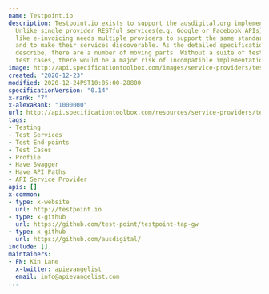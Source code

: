 ```yaml
---
name: Testpoint.io
description: Testpoint.io exists to support the ausdigital.org implementer community.
  Unlike single provider RESTful services(e.g. Google or Facebook APIs), a B2B process
  like e-invoicing needs multiple providers to support the same standard interface
  and to make their services discoverable. As the detailed specifications at ausdigital.org
  describe, there are a number of moving parts. Without a suite of test services and
  test cases, there would be a major risk of incompatible implementations.
image: http://api.specificationtoolbox.com/images/service-providers/testpoint-io.jpg
created: "2020-12-23"
modified: 2020-12-24PST10:05:00-28800
specificationVersion: "0.14"
x-rank: "7"
x-alexaRank: "1000000"
url: http://api.specificationtoolbox.com/resources/service-providers/testpoint-io/
tags:
- Testing
- Test Services
- Test End-points
- Test Cases
- Profile
- Have Swagger
- Have API Paths
- API Service Provider
apis: []
x-common:
- type: x-website
  url: http://testpoint.io
- type: x-github
  url: https://github.com/test-point/testpoint-tap-gw
- type: x-github
  url: https://github.com/ausdigital/
include: []
maintainers:
- FN: Kin Lane
  x-twitter: apievangelist
  email: info@apievangelist.com
...
```

